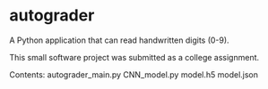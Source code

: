 # autograder
A Python application that can read handwritten digits (0-9).

This small software project was submitted as a college assignment.

Contents:
autograder_main.py
CNN_model.py
model.h5
model.json
